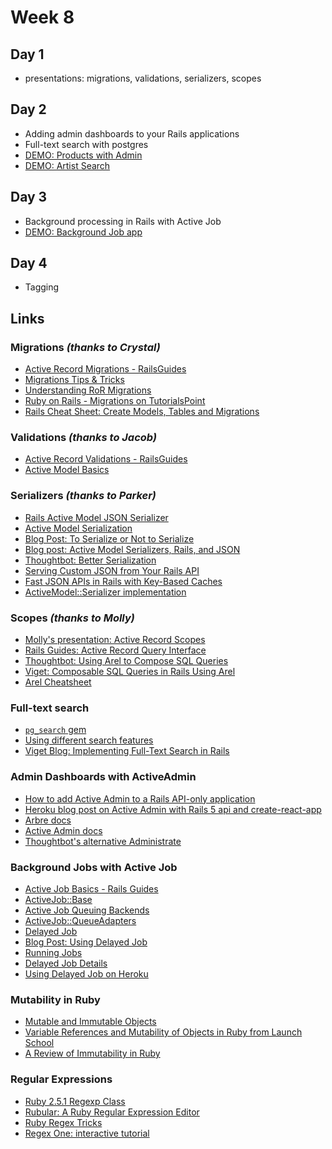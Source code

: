# Week 8

## Day 1

- presentations: migrations, validations, serializers, scopes

## Day 2

- Adding admin dashboards to your Rails applications
- Full-text search with postgres
- [DEMO: Products with Admin](notes/products-admin)
- [DEMO: Artist Search](notes/search-app)

## Day 3

- Background processing in Rails with Active Job
- [DEMO: Background Job app](notes/report-job)

## Day 4

- Tagging

## Links

### Migrations _(thanks to Crystal)_

- [Active Record Migrations - RailsGuides](http://guides.rubyonrails.org/active_record_migrations.html)
- [Migrations Tips & Tricks](https://medium.com/into-the-forest/rails-migrations-tricks-guide-code-cheatsheet-included-dca935354f22)
- [Understanding RoR Migrations](https://www.culttt.com/2015/10/07/understanding-ruby-on-rails-migrations/)
- [Ruby on Rails - Migrations on TutorialsPoint](https://www.tutorialspoint.com/ruby-on-rails/rails-migrations.htm)
- [Rails Cheat Sheet: Create Models, Tables and Migrations](https://www.ralfebert.de/snippets/ruby-rails/models-tables-migrations-cheat-sheet/)

### Validations _(thanks to Jacob)_

- [Active Record Validations - RailsGuides](http://guides.rubyonrails.org/active_record_validations.html)
- [Active Model Basics](http://guides.rubyonrails.org/active_model_basics.html)

### Serializers _(thanks to Parker)_

- [Rails Active Model JSON Serializer](http://api.rubyonrails.org/classes/ActiveModel/Serializers/JSON.html)
- [Active Model Serialization](http://api.rubyonrails.org/classes/ActiveModel/Serialization.html)
- [Blog Post: To Serialize or Not to Serialize](http://vaidehijoshi.github.io/blog/2015/06/23/to-serialize-or-not-to-serialize-activemodel-serializers/)
- [Blog post: Active Model Serializers, Rails, and JSON](https://www.sitepoint.com/active-model-serializers-rails-and-json-oh-my/)
- [Thoughtbot: Better Serialization](https://robots.thoughtbot.com/better-serialization-less-as-json)
- [Serving Custom JSON from Your Rails API](https://www.engineyard.com/blog/active-model-serializers)
- [Fast JSON APIs in Rails with Key-Based Caches](https://robots.thoughtbot.com/fast-json-apis-in-rails-with-key-based-caches-and)
- [ActiveModel::Serializer implementation](https://github.com/rails-api/active_model_serializers)

### Scopes _(thanks to Molly)_

- [Molly's presentation: Active Record Scopes](https://hackmd.io/s/BJ5iVeilX#Why-are-scopes-awesome)
- [Rails Guides: Active Record Query Interface](http://guides.rubyonrails.org/active_record_querying.html#scopes)
- [Thoughtbot: Using Arel to Compose SQL Queries](https://robots.thoughtbot.com/using-arel-to-compose-sql-queries)
- [Viget: Composable SQL Queries in Rails Using Arel](https://www.viget.com/articles/composable-sql-queries-in-rails-using-arel/)
- [Arel Cheatsheet](https://devhints.io/arel)

### Full-text search

- [`pg_search` gem](https://github.com/Casecommons/pg_search)
- [Using different search features](https://github.com/Casecommons/pg_search#searching-using-different-search-features)
- [Viget Blog: Implementing Full-Text Search in Rails](https://www.viget.com/articles/implementing-full-text-search-in-rails-with-postgres/)

### Admin Dashboards with ActiveAdmin

- [How to add Active Admin to a Rails API-only application](http://www.carlosramireziii.com/how-to-add-active-admin-to-a-rails-5-api-application.html)
- [Heroku blog post on Active Admin with Rails 5 api and create-react-app](https://blog.heroku.com/a-rock-solid-modern-web-stack)
- [Arbre docs](https://activeadmin.github.io/arbre/)
- [Active Admin docs](https://activeadmin.info/)
- [Thoughtbot's alternative Administrate](https://github.com/thoughtbot/administrate)

### Background Jobs with Active Job

- [Active Job Basics - Rails Guides](http://guides.rubyonrails.org/active_job_basics.html)
- [ActiveJob::Base](http://api.rubyonrails.org/classes/ActiveJob/Base.html)
- [Active Job Queuing Backends](http://edgeguides.rubyonrails.org/active_job_basics.html#backends)
- [ActiveJob::QueueAdapters](http://edgeapi.rubyonrails.org/classes/ActiveJob/QueueAdapters.html)
- [Delayed Job](https://github.com/collectiveidea/delayed_job)
- [Blog Post: Using Delayed Job](http://bica.co/2015/03/08/howto-using-activejob-with-delayedjob/)
- [Running Jobs](https://github.com/collectiveidea/delayed_job#running-jobs)
- [Delayed Job Details](https://github.com/collectiveidea/delayed_job#gory-details)
- [Using Delayed Job on Heroku](https://devcenter.heroku.com/articles/delayed-job)

### Mutability in Ruby

- [Mutable and Immutable Objects](http://rubylearning.com/satishtalim/mutable_and_immutable_objects.html)
- [Variable References and Mutability of Objects in Ruby from Launch School](https://launchschool.com/blog/references-and-mutability-in-ruby)
- [A Review of Immutability in Ruby](https://www.rubypigeon.com/posts/a-review-of-immutability-in-ruby/)

### Regular Expressions

- [Ruby 2.5.1 Regexp Class](https://ruby-doc.org/core-2.5.1/Regexp.html)
- [Rubular: A Ruby Regular Expression Editor](http://www.rubular.com/)
- [Ruby Regex Tricks](http://blog.honeybadger.io/ruby-regex-tricks/  )
- [Regex One: interactive tutorial](https://regexone.com/)